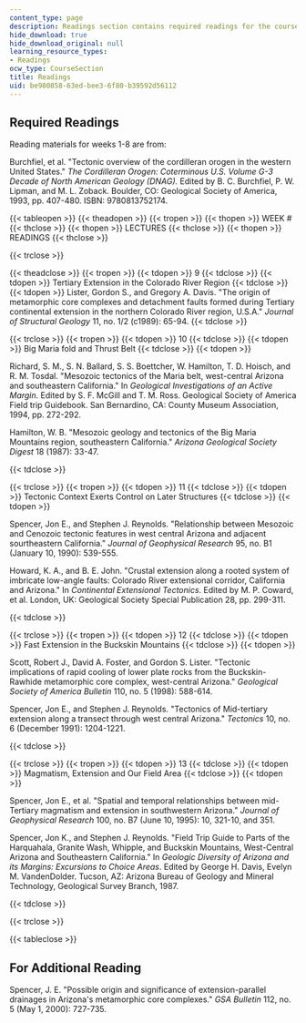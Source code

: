 ```yaml
---
content_type: page
description: Readings section contains required readings for the course.
hide_download: true
hide_download_original: null
learning_resource_types:
- Readings
ocw_type: CourseSection
title: Readings
uid: be980858-63ed-bee3-6f80-b39592d56112
---
```


Required Readings
-----------------

Reading materials for weeks 1-8 are from:

Burchfiel, et al. "Tectonic overview of the cordilleran orogen in the western United States." _The Cordilleran Orogen: Coterminous U.S. Volume G-3 Decade of North American Geology (DNAG)._ Edited by B. C. Burchfiel, P. W. Lipman, and M. L. Zoback. Boulder, CO: Geological Society of America, 1993, pp. 407-480. ISBN: 9780813752174.

{{< tableopen >}}
{{< theadopen >}}
{{< tropen >}}
{{< thopen >}}
WEEK #
{{< thclose >}}
{{< thopen >}}
LECTURES
{{< thclose >}}
{{< thopen >}}
READINGS
{{< thclose >}}

{{< trclose >}}

{{< theadclose >}}
{{< tropen >}}
{{< tdopen >}}
9
{{< tdclose >}}
{{< tdopen >}}
Tertiary Extension in the Colorado River Region
{{< tdclose >}}
{{< tdopen >}}
Lister, Gordon S., and Gregory A. Davis. "The origin of metamorphic core complexes and detachment faults formed during Tertiary continental extension in the northern Colorado River region, U.S.A." _Journal of Structural Geology_ 11, no. 1/2 (c1989): 65-94.
{{< tdclose >}}

{{< trclose >}}
{{< tropen >}}
{{< tdopen >}}
10
{{< tdclose >}}
{{< tdopen >}}
Big Maria fold and Thrust Belt
{{< tdclose >}}
{{< tdopen >}}


Richard, S. M., S. N. Ballard, S. S. Boettcher, W. Hamilton, T. D. Hoisch, and R. M. Tosdal. "Mesozoic tectonics of the Maria belt, west-central Arizona and southeastern California." In _Geological Investigations of an Active Margin_. Edited by S. F. McGill and T. M. Ross. Geological Society of America Field trip Guidebook. San Bernardino, CA: County Museum Association, 1994, pp. 272-292.

Hamilton, W. B. "Mesozoic geology and tectonics of the Big Maria Mountains region, southeastern California." _Arizona Geological Society Digest_ 18 (1987): 33-47.


{{< tdclose >}}

{{< trclose >}}
{{< tropen >}}
{{< tdopen >}}
11
{{< tdclose >}}
{{< tdopen >}}
Tectonic Context Exerts Control on Later Structures
{{< tdclose >}}
{{< tdopen >}}


Spencer, Jon E., and Stephen J. Reynolds. "Relationship between Mesozoic and Cenozoic tectonic features in west central Arizona and adjacent sourtheastern California." _Journal of Geophysical Research_ 95, no. B1 (January 10, 1990): 539-555.

Howard, K. A., and B. E. John. "Crustal extension along a rooted system of imbricate low-angle faults: Colorado River extensional corridor, California and Arizona." In _Continental Extensional Tectonics_. Edited by M. P. Coward, et al. London, UK: Geological Society Special Publication 28, pp. 299-311.


{{< tdclose >}}

{{< trclose >}}
{{< tropen >}}
{{< tdopen >}}
12
{{< tdclose >}}
{{< tdopen >}}
Fast Extension in the Buckskin Mountains
{{< tdclose >}}
{{< tdopen >}}


Scott, Robert J., David A. Foster, and Gordon S. Lister. "Tectonic implications of rapid cooling of lower plate rocks from the Buckskin-Rawhide metamorphic core complex, west-central Arizona." _Geological Society of America Bulletin_ 110, no. 5 (1998): 588-614.

Spencer, Jon E., and Stephen J. Reynolds. "Tectonics of Mid-tertiary extension along a transect through west central Arizona." _Tectonics_ 10, no. 6 (December 1991): 1204-1221.


{{< tdclose >}}

{{< trclose >}}
{{< tropen >}}
{{< tdopen >}}
13
{{< tdclose >}}
{{< tdopen >}}
Magmatism, Extension and Our Field Area
{{< tdclose >}}
{{< tdopen >}}


Spencer, Jon E., et al. "Spatial and temporal relationships between mid-Tertiary magmatism and extension in southwestern Arizona." _Journal of Geophysical Research_ 100, no. B7 (June 10, 1995): 10, 321-10, and 351.

Spencer, Jon K., and Stephen J. Reynolds. "Field Trip Guide to Parts of the Harquahala, Granite Wash, Whipple, and Buckskin Mountains, West-Central Arizona and Southeastern California." In _Geologic Diversity of Arizona and its Margins: Excursions to Choice Areas_. Edited by George H. Davis, Evelyn M. VandenDolder. Tucson, AZ: Arizona Bureau of Geology and Mineral Technology, Geological Survey Branch, 1987.


{{< tdclose >}}

{{< trclose >}}

{{< tableclose >}}

  

For Additional Reading
----------------------

Spencer, J. E. "Possible origin and significance of extension-parallel drainages in Arizona's metamorphic core complexes." _GSA Bulletin_ 112, no. 5 (May 1, 2000): 727-735.